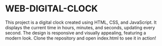 # WEB-DIGITAL-CLOCK
This project is a digital clock created using HTML, CSS, and JavaScript. It displays the current time in hours, minutes, and seconds, updating every second. The design is responsive and visually appealing, featuring a modern look. Clone the repository and open index.html to see it in action!
